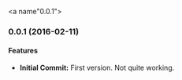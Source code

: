 <a name"0.0.1"></a>
### 0.0.1 (2016-02-11)

#### Features

* **Initial Commit:** First version. Not quite working.
